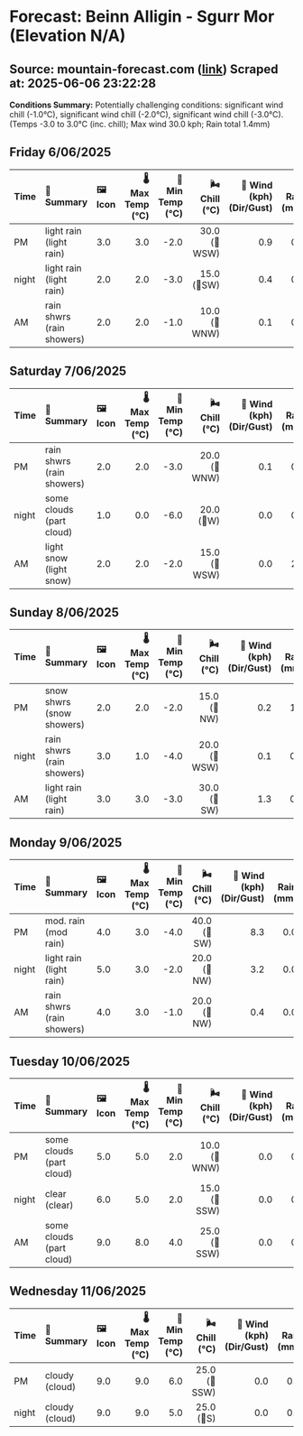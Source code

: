 # Forecast: Beinn Alligin - Sgurr Mor (Elevation N/A)
**Source:** mountain-forecast.com ([link](https://www.mountain-forecast.com/peaks/Beinn-Alligin/forecasts/986))
**Scraped at:** 2025-06-06 23:22:28
---

**Conditions Summary:** Potentially challenging conditions: significant wind chill (-1.0°C), significant wind chill (-2.0°C), significant wind chill (-3.0°C). (Temps -3.0 to 3.0°C (inc. chill); Max wind 30.0 kph; Rain total 1.4mm)

## Friday 6/06/2025
| **Time** | **📝 Summary** | **🖼️ Icon** | **🌡️ Max Temp (°C)** | **🥶 Min Temp (°C)** | **🌬️ Chill (°C)** | **💨 Wind (kph) (Dir/Gust)** | **💧 Rain (mm)** | **❄️ Snow (cm)** | **☁️ Cloud Base (m)** | **🧊 Freezing Lvl (m)** |
|:------- |:------- |:----- |--------------: |-------------: |-----------: |---------------------: |---------: |----------: |---------------: |----------------: |
| PM      | light rain<br><span class="icon-desc">(light rain)</span> | 3.0 | 3.0 | -2.0 | 30.0<br>(🧭WSW) | 0.9 | 0.0 | 750 | 1400 |
| night   | light rain<br><span class="icon-desc">(light rain)</span> | 2.0 | 2.0 | -3.0 | 15.0<br>(🧭SW) | 0.4 | 0.0 | 650 | 1250 |
| AM      | rain shwrs<br><span class="icon-desc">(rain showers)</span> | 2.0 | 2.0 | -1.0 | 10.0<br>(🧭WNW) | 0.1 | 0.0 | 650 | 1200 |

## Saturday 7/06/2025
| **Time** | **📝 Summary** | **🖼️ Icon** | **🌡️ Max Temp (°C)** | **🥶 Min Temp (°C)** | **🌬️ Chill (°C)** | **💨 Wind (kph) (Dir/Gust)** | **💧 Rain (mm)** | **❄️ Snow (cm)** | **☁️ Cloud Base (m)** | **🧊 Freezing Lvl (m)** |
|:------- |:------- |:----- |--------------: |-------------: |-----------: |---------------------: |---------: |----------: |---------------: |----------------: |
| PM      | rain shwrs<br><span class="icon-desc">(rain showers)</span> | 2.0 | 2.0 | -3.0 | 20.0<br>(🧭WNW) | 0.1 | 0.0 | 700 | 1250 |
| night   | some clouds<br><span class="icon-desc">(part cloud)</span> | 1.0 | 0.0 | -6.0 | 20.0<br>(🧭W) | 0.0 | 0.0 | 750 | 1050 |
| AM      | light snow<br><span class="icon-desc">(light snow)</span> | 2.0 | 2.0 | -2.0 | 15.0<br>(🧭WSW) | 0.0 | 2.0 | 300 | 1200 |

## Sunday 8/06/2025
| **Time** | **📝 Summary** | **🖼️ Icon** | **🌡️ Max Temp (°C)** | **🥶 Min Temp (°C)** | **🌬️ Chill (°C)** | **💨 Wind (kph) (Dir/Gust)** | **💧 Rain (mm)** | **❄️ Snow (cm)** | **☁️ Cloud Base (m)** | **🧊 Freezing Lvl (m)** |
|:------- |:------- |:----- |--------------: |-------------: |-----------: |---------------------: |---------: |----------: |---------------: |----------------: |
| PM      | snow shwrs<br><span class="icon-desc">(snow showers)</span> | 2.0 | 2.0 | -2.0 | 15.0<br>(🧭NW) | 0.2 | 1.0 | 250 | 1250 |
| night   | rain shwrs<br><span class="icon-desc">(rain showers)</span> | 3.0 | 1.0 | -4.0 | 20.0<br>(🧭WSW) | 0.1 | 0.0 | 850 | 1200 |
| AM      | light rain<br><span class="icon-desc">(light rain)</span> | 3.0 | 3.0 | -3.0 | 30.0<br>(🧭SW) | 1.3 | 0.0 | 600 | 1350 |

## Monday 9/06/2025
| **Time** | **📝 Summary** | **🖼️ Icon** | **🌡️ Max Temp (°C)** | **🥶 Min Temp (°C)** | **🌬️ Chill (°C)** | **💨 Wind (kph) (Dir/Gust)** | **💧 Rain (mm)** | **❄️ Snow (cm)** | **☁️ Cloud Base (m)** | **🧊 Freezing Lvl (m)** |
|:------- |:------- |:----- |--------------: |-------------: |-----------: |---------------------: |---------: |----------: |---------------: |----------------: |
| PM      | mod. rain<br><span class="icon-desc">(mod rain)</span> | 4.0 | 3.0 | -4.0 | 40.0<br>(🧭SW) | 8.3 | 0.0 | 250 | 1450 |
| night   | light rain<br><span class="icon-desc">(light rain)</span> | 5.0 | 3.0 | -2.0 | 20.0<br>(🧭NW) | 3.2 | 0.0 | 250 | 1850 |
| AM      | rain shwrs<br><span class="icon-desc">(rain showers)</span> | 4.0 | 3.0 | -1.0 | 20.0<br>(🧭NW) | 0.4 | 0.0 | 500 | 1350 |

## Tuesday 10/06/2025
| **Time** | **📝 Summary** | **🖼️ Icon** | **🌡️ Max Temp (°C)** | **🥶 Min Temp (°C)** | **🌬️ Chill (°C)** | **💨 Wind (kph) (Dir/Gust)** | **💧 Rain (mm)** | **❄️ Snow (cm)** | **☁️ Cloud Base (m)** | **🧊 Freezing Lvl (m)** |
|:------- |:------- |:----- |--------------: |-------------: |-----------: |---------------------: |---------: |----------: |---------------: |----------------: |
| PM      | some clouds<br><span class="icon-desc">(part cloud)</span> | 5.0 | 5.0 | 2.0 | 10.0<br>(🧭WNW) | 0.0 | 0.0 | 900 | 1650 |
| night   | clear<br><span class="icon-desc">(clear)</span> | 6.0 | 5.0 | 2.0 | 15.0<br>(🧭SSW) | 0.0 | 0.0 | 2050 | 2750 |
| AM      | some clouds<br><span class="icon-desc">(part cloud)</span> | 9.0 | 8.0 | 4.0 | 25.0<br>(🧭SSW) | 0.0 | 0.0 | 800 | 3150 |

## Wednesday 11/06/2025
| **Time** | **📝 Summary** | **🖼️ Icon** | **🌡️ Max Temp (°C)** | **🥶 Min Temp (°C)** | **🌬️ Chill (°C)** | **💨 Wind (kph) (Dir/Gust)** | **💧 Rain (mm)** | **❄️ Snow (cm)** | **☁️ Cloud Base (m)** | **🧊 Freezing Lvl (m)** |
|:------- |:------- |:----- |--------------: |-------------: |-----------: |---------------------: |---------: |----------: |---------------: |----------------: |
| PM      | cloudy<br><span class="icon-desc">(cloud)</span> | 9.0 | 9.0 | 6.0 | 25.0<br>(🧭SSW) | 0.0 | 0.0 | 700 | 3100 |
| night   | cloudy<br><span class="icon-desc">(cloud)</span> | 9.0 | 9.0 | 5.0 | 25.0<br>(🧭S) | 0.0 | 0.0 | 850 | 3150 |